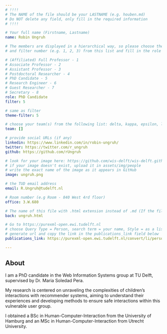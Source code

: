 ```yaml
---
# !!!!
# The NAME of the file should be your LASTNAME (e.g. houben.md)
# Do NOT delete any field, only fill in the required information
# !!!! 

# Your full name (Firstname, Lastname)
name: Robin Ungruh

# The members are displayed in a hierarchical way, so please choose the role (e.g. Full Professor, Assistant Professor etc) 
# and filter number (e.g. 1, 2, 3) from this list and fill in the role and filter from below:

# (Affiliated) Full Professor - 1
# Associate Professor - 2
# Assistant Professor - 3
# Postdoctoral Researcher - 4
# PhD Candidate - 5
# Research Engineer - 6 
# Guest Researcher - 7
# Secretary - 8
role: PhD Candidate
filter: 5

# same as filter
theme-filter: 5 

# choose your team(s) from the following list: delta, kappa, epsilon, lambda, cel
team: []

# provide social URLs (if any)
linkedin: https://www.linkedin.com/in/robin-ungruh/
twitter: https://twitter.com/r_ungruh
github: https://github.com/rUngruh

# look for your image here: https://github.com/wis-delft/wis-delft.github.io/tree/master/assets/img/people 
# if your image doesn't exist, upload it in assets/img/people 
# write the exact name of the image as it appears in GitHub  
image: ungruh.png

# the TUD email address
email: R.Ungruh@tudelft.nl

# Room number (e.g Room - 840 West 4rd floor)
office: 3.W.680

# The name of this file with .html extension instead of .md (If the filename is ionescu.md, the "back" field will be ionescu.html)
back: ungruh.html

# Go to https://purexml-open.ewi.tudelft.nl 
# choose Query Type = Person, search term = your name, Style = as a list
# generate url and copy the link in the publications_link field below
publications_link: https://purexml-open.ewi.tudelft.nl/convert/li/persons/c243eca4-9867-4539-8ff8-d595a23a47ff

---
```


## About

I am a PhD candidate in the Web Information Systems group at TU Delft, supervised by Dr. Maria Soledad Pera. 

My research is centered on unraveling the complexities of children’s interactions with recommender systems, aiming to understand their experiences and developing methods to ensure safe interactions within this vulnerable user group.

I obtained a BSc in Human-Computer-Interaction from the University of Hamburg and an MSc in Human-Computer-Interaction from Utrecht University. 



